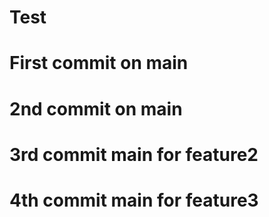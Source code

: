 # Test

# First commit on main
# 2nd commit on main
# 3rd commit main for feature2
# 4th commit main for feature3
